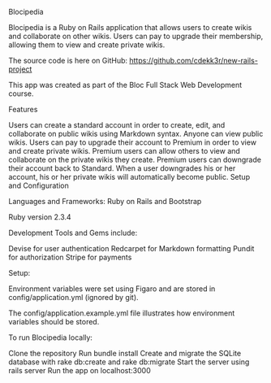 Blocipedia

Blocipedia is a Ruby on Rails application that allows users to create wikis and collaborate on other wikis. Users can pay to upgrade their membership, allowing them to view and create private wikis.

The source code is here on GitHub: https://github.com/cdekk3r/new-rails-project

This app was created as part of the Bloc Full Stack Web Development course.

Features

Users can create a standard account in order to create, edit, and collaborate on public wikis using Markdown syntax. Anyone can view public wikis.
Users can pay to upgrade their account to Premium in order to view and create private wikis.
Premium users can allow others to view and collaborate on the private wikis they create.
Premium users can downgrade their account back to Standard.
When a user downgrades his or her account, his or her private wikis will automatically become public.
Setup and Configuration

Languages and Frameworks: Ruby on Rails and Bootstrap

Ruby version 2.3.4

Development Tools and Gems include:

Devise for user authentication
Redcarpet for Markdown formatting
Pundit for authorization
Stripe for payments

Setup:

Environment variables were set using Figaro and are stored in config/application.yml (ignored by git).

The config/application.example.yml file illustrates how environment variables should be stored.

To run Blocipedia locally:

Clone the repository
Run bundle install
Create and migrate the SQLite database with rake db:create and rake db:migrate
Start the server using rails server
Run the app on localhost:3000
